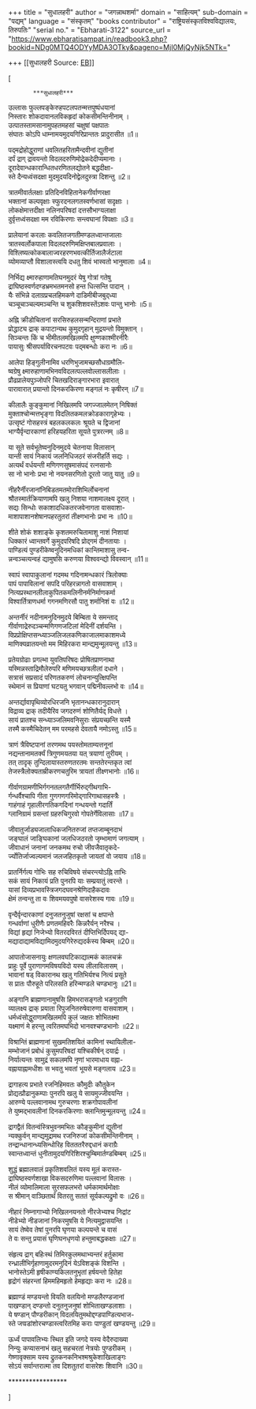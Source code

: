 +++
title = "सुधालहरी"
author = "जगन्नाथशर्मा"
domain = "साहित्यम्"
sub-domain = "पद्यम्"
language = "संस्कृतम्"
"books contributor" = "राष्ट्रियसंस्कृतविश्वविद्यालयः, तिरुपतिः"
"serial no." = "Ebharati-3122"
source_url = "https://www.ebharatisampat.in/readbook3.php?bookid=NDg0MTQ4ODYyMDA3OTky&pageno=MjI0MjQyNjk5NTk="

+++
[[सुधालहरी	Source: [EB](https://www.ebharatisampat.in/readbook3.php?bookid=NDg0MTQ4ODYyMDA3OTky&pageno=MjI0MjQyNjk5NTk=)]]

\[



           ***सुधालहरी***



उल्लासः फुल्लपङ्केरुहपटलपतन्मत्तपुष्पंधयानां  
निस्तारः शोकदावानलविकहृदां कोकसीमन्तिनीनाम्‌ ।  
उत्पातस्तामसानामुपहतमहसां चक्षुषां पक्षपातः  
संघातः कोऽपि धाम्नामयमुदयगिरिप्रान्ततः प्रादुरासीत ॥1॥

पद्‌मद्रोहोद्धुराणां धवलितहरितामैन्दवीनां द्युतीनां  
दर्पं द्राग्‌ द्रावयन्तो विदलदरुणिमोद्रेकदेदीप्यमानाः ।  
दूरादेवान्धकारान्धितधरणितलद्योतने बद्धदीक्षा-  
स्ते दैन्यध्वंसदक्षा मुदमुदयदिनोद्वेलदुस्त्रा दिशन्तु ॥2॥

त्रातमीवार्तलक्षाः प्रतिदिनविहितानेकगीर्वाणरक्षा  
भक्तानां कल्पवृक्षाः स्फुरदनलगतस्वर्णभासां सदृक्षाः ।  
लोकक्षेमात्तदीक्षा नलिनपरिषदां दत्तसौभाग्यलाक्षा  
दुर्वृत्तध्वंसदक्षा मम रविकिरणाः सन्त्वघानां विपक्षाः ॥3॥

प्रालेयानां करलाः कवलितजगतीमण्डलध्वान्तजालाः  
त्रातस्वर्लोकपाला विदलदरुणिमक्षिप्तबालप्रवालाः ।  
विश्लिष्यत्कोकबालाज्वरहरणभवत्कीर्तिजालैर्जटाला  
व्योमव्याप्तौ विशालास्त्वयि दधतु शिवं भास्वतो भानुमालाः ॥4॥

निर्भिद्य क्ष्मारुहाणामतिघनमुदरं येषु गोत्रां गतेषु  
द्राघिष्ठस्वर्णदण्डभ्रमभतमनसो हन्त धित्सन्ति पादान्‌ ।  
यैः संभिन्ने दलाग्रप्रचलहिमकणे दाडिमीबीजबुद्‌ध्या  
चञ्चूचाञ्चल्यमञ्चन्ति च शुकशिशवस्तेंऽशवः पान्तु भानोः ॥5॥

अह्नि क्रीडोचितानां सरसिरुहलसन्मन्दिराणां प्रभाते  
प्रोद्धाट्य द्राक्‌ कपाटान्यथ कुमुदगृहान्‌ मुद्रयन्तो विमुक्तान्‌ ।  
सिञ्चन्तः किं च भीमीतलमखिलमपि क्षुण्णकाश्मीरनीरैः  
पायासुः श्रीसपर्याविरचनपटवः पद्‌मबन्धोः करा नः ॥6॥

आलेपा हिङ्‌गुलीनामिव धरणिभुजामच्छसौधाग्रमौलि-  
ष्वग्रेषु क्ष्मारुहाणामभिनवविदलत्पल्लवोल्लासलीलाः ।  
प्रौढप्रालेयपुञ्जोपरि चितखदिराङ्‌गारभारा इवारात्‌  
पारावारात्‌ प्रयान्तो दिनकरकिरणा मङ्‌गलं नः कृषीरन्‌ ॥7॥

कीलालैः कुङ्‌कुमानां निखिलमपि जगज्जालमेतन्‌ निषिक्तं  
मुक्ताश्चोन्मत्तभृङ्‌गा विदलितकमलक्रोडकारागृहेभ्यः ।  
उत्सृष्टं गोसहस्त्रं बहलकलकलः श्रूयते च द्विजानां  
भाग्यैर्वृन्दारकाणां हरिहयहरिता सूयते पुत्ररत्नम्‌ ॥8॥

या सूते सर्वभूतेष्वनुदिनमुदये चेतनाया विलासान्‌  
यान्ती सायं निकायं जलनिधिजठरं संजरीहर्ति सद्यः ।  
अत्यर्थं वर्धयन्ती मणिगणसुषमासंपदं रत्नसानोः  
सा नो भानोः प्रभा नो नयनसरणितो दूरतो जातु यातु ॥9॥

नीहरैर्नीरजानांनिबिडतमतमोराशिभिर्लोचनानां  
श्रौतस्मार्तक्रियाणामपि खलु निशया नाशमालक्ष्य दूरात्‌ ।  
सद्यः सिन्धोः सकाशादधिकतरजवेनागता वासवाशा-  
माशापाशानशेषानपहरतुतरां तीक्ष्णभानोः प्रभा नः ॥10॥

शीते शोकं शशाङ्‌के कृशतमरुचितामाशु नाशं निशायां  
धिक्कारं ध्वान्तवर्गे कुमुदपरिषदि प्रोद्‌गमं दीनतायाः ।  
पाण्डित्यं पुण्डरीकेष्वनुदिनमधिकां कान्तिमाशासु तन्व-  
न्नन्वञ्चत्यन्वहं द्यामुषसि करुणया विश्ववन्द्यो विवस्वान्‌ ॥11॥

स्वापं स्वापाकुलानां गदमथ गदिनामन्धकारं त्रिलोक्याः  
पापं पापाविलानां सपदि परिहरन्नागतो वासवाशाम्‌ ।  
नित्यप्रस्थानलीलाकुपितकमलिनीनर्मनिर्माणकर्मा  
विश्वार्तित्राणधर्मा गगनमणिरसौ पातु शर्मानिशं वः ॥12॥

अन्तर्नीरं नदीनामनुदिनमुदये बिम्बिता ये समन्ताद्‌  
गीर्वाणाद्रेरुदञ्चन्मणिगणजटिलां मेदिनीं दर्शयन्ति ।  
विप्रप्रोक्षिप्तसन्ध्याञ्जलिजलकणिकाजालमाकाशमध्ये  
माणिक्यव्रातयन्तो मम मिहिरकरा मान्द्यमुन्मूलयन्तु ॥13॥

प्रतेयग्रोढाः प्रगल्भा युवतिपरिषदः प्रोषितप्राणनाथा  
यस्मिन्नस्ताद्रिमौलेरुपरि मणिमयच्छत्रलीलां दधाने ।  
सत्रासं सप्रसादं परिणतकरुणं लोचनान्युत्क्षिपन्ति  
स्थेमानं स प्रियाणां घटयतु भगवान्‌ पद्मिनीवल्लभो वः ॥14॥

अन्तर्द्यावापृथिव्योरधिरजनि भृतानन्धकारानुदारान्‌  
विद्राव्य द्राक्‌ तदीयैरिव जगदरुणं शोणितैर्यद्‌ विधत्ते ।  
सायं प्रातश्च सन्ध्याञ्जलिमवनिसुराः संप्रयच्छन्ति यस्मै  
तस्मै कस्मैचिदेतन्‌ मम परमहसे देवतायै नमोऽस्तु ॥15॥

त्राणं त्रैविष्टपानां तरणमथ पयस्तोमताम्यत्तनूनां  
नद्यन्तानामतर्क्यं त्रिगुणमयतया यत्‌ त्रयाणां तुरीयम्‌ ।  
तत्‌ तादृक्‌ तुन्दिलायास्तरुणतरतमः सन्ततेरन्तकृत त्वां  
तेजस्त्रैलोक्यताम्रीकरणचतुरिम त्रायतां तीक्ष्णभानोः ॥16॥

गीर्वाणग्रामणीभिर्गगनतलगतैर्गीर्भिरुद्‌गीथगाभि-  
र्गन्धर्वैश्चापि गीता गुणगणगरिमोद्‌गारिगाथासहस्त्रैः ।  
गाहंगाहं गृहालीरगतिकगदिनां गन्धयन्तो गदार्तिं  
ग्लानिग्रामं ग्रसन्तां ग्रहरुचिगुरवो गोपतेर्गेविलासाः ॥17॥

जीवातुर्जाड्यजालाधिकजनितरुजां तप्तजाम्बूनदाभं  
जङ्घालं जाङ्घिकानां जलधिजठरतो जृम्भामाणं जगत्याम्‌ ।  
जीवाधानं जनानां जनकमथ रुचो जीवजैवातृकदे-  
र्ज्योतिर्जाज्वल्यमानं जलजहितकृतो जायतां वो जयाय ॥18॥

प्रातर्निर्गत्य गोभिः सह रुचिविषये संचरन्त्योऽह्नि ताभिः  
सकं सायं निकायं प्रति पुनरपि याः सम्प्रयातुं त्वरन्ते ।  
यासां दिव्यप्रभावस्त्रिजगदघवनश्रेणिदाहैकदावः  
क्षेमं तन्वन्तु ता वः शिवमयवपुषो वासरेशस्य गावः ॥19॥

वृन्दैर्वृन्दारकाणां दनुजतनुजुषां रक्षसां च क्षपान्ते  
गन्धर्वाणां धुरीणैः प्रणतमहिवरैः किन्नरैर्यन्‌ नरैश्च ।  
विद्यां हृद्यां निजेभ्यो वितरदविरतं दीप्तिभिर्दिपयद्‌ द्या-  
मद्यादाद्यामविद्यामिदमुदयगिरेरुद्यदर्कस्य बिम्बम्‌ ॥20॥

आपातोजासनायुः क्षणलवघटिकाद्यात्मकं कालचक्रं  
प्राहुः पूर्वे पुराणागमविषयविदो यस्य लीलाविलासम्‌ ।  
भावानां षड्‌ विकारानथ खलु गतिभिर्यश्च नित्यं प्रसूते  
स प्रातः पौरुहूते परिलसति हरिन्मण्डले चण्डभानुः ॥21॥

अङ्गानि ब्राह्मणानामुषसि हिमभरासङ्‌गतो भङगुराणि  
व्यालक्ष्य द्राक्‌ प्रयाता रिपुजनितरुषेवारुणा वासवाशाम्‌ ।  
धर्मध्वंसोद्धुराणामखिलमपि कुलं जक्षतः शोभितक्ष्मा  
यक्ष्माणं मे हरन्तु त्वरितमघभिदो भानवश्चण्डभानोः ॥22॥

विश्रान्तिं ब्राह्मणानां सुखमतिशयितं कामिनां स्थायिलीला-  
मम्भोजानं प्रबोधं कुसुमपरिषदां यश्चिकीर्षन्‌ दयार्द्रः ।  
निर्यात्यन्तः सामुद्रं सकलमपि नृणां भारमाधाय वह्ना-  
वह्नायाह्नामधीशः स भवतु भवतां भूयसे मङ्गलाय ॥23॥

द्रागाहत्य प्रभाते रजनिहिमवतः कौमुदीः कौतुकेन  
प्रोद्यत्प्रौढानुकम्पाः पुनरपि खलु ये सायमुज्जीवयन्ति ।  
आरुण्ये पल्लवानामथ गुरुचरणाः शक्रगोपावलीनां  
ते युष्मद्‌भावलीनां दिनकरकिरणाः क्लान्तिमुन्मूलयन्तु ॥24॥

द्रागद्वैतं वितन्वंस्त्रिभुवनमभितः कौङ्‌कुमीनां द्युतीनां  
न्यक्कुर्वन्‌ मान्द्यमुद्रामथ रजनिरुजां कोकसीमन्तिनीनाम्‌ ।  
तन्द्रान्धानान्ध्यसिन्धोरिह वितततरैरुद्दधानं कराग्रैः  
स्वान्तध्वान्तं धुनीतामुदयगिरिशिरश्चुम्बिमार्तण्डबिम्बम्‌ ॥25॥

शुद्धं ब्रह्मालवालं प्रकृतिशवलितं यस्य मूलं करास्त-  
द्राघिष्ठस्वर्णशाखा विकसदरुणिमा पल्लवानां विलासः ।  
नीलं व्योमालिमाला सुरसफलभरो धर्मकामार्थमोक्षाः  
स श्रीमान्‌ वाञ्छितार्थं वितरतु सततं सूर्यकल्पद्रुमो वः ॥26॥

नीहारं निम्नागाभ्यो निखिलनयनतो नीरजेभ्यश्च निद्रांट  
नीडेभ्यो नीडजानां निकरमुषसि ये नित्यमुद्वासयन्ति ।  
सायं तेष्वेव तेषां पुनरपि घृणया कल्पयन्ते च वासं  
ते वः सन्तु प्रयासं घृणिघनधृणयो हन्तुमाबद्धकक्षाः ॥27॥

संहृत्य द्राग्‌ बहिःस्थं तिमिरकुलमथाभ्यन्तरं हर्तुकामा  
रन्ध्रालीभिर्गृहाणामुदरमनुदिनं येऽविशङ्कं विशन्ति ।  
भानोस्तेऽमी हृषीकाण्यकिलतनुभृतां हर्षयन्तो हितेहा  
हृद्रोगं संहरन्तां हिममहिमहृतो हेमहृद्याः करा नः ॥28॥

ब्रह्माण्डं मण्डयन्तो वियति वलयिनो मण्डलैरण्डजानां  
पाखण्डान्‌ दण्डन्तो दनुतनुजनुषां शोभिताखण्डलाशाः ।  
ये षण्डान्‌ पौण्डरीकान्‌ विदलयितुमथोद्दण्डपाण्डित्यभाज-  
स्ते जण्रडांशोरचण्डास्त्वरितमिह कराः पाण्डुतां खण्डयन्तु ॥29॥

ऊर्ध्वं पापावलिभ्यः स्थित इति जगदे यस्य वेदैरुदाख्या  
निन्युः कप्यासनाभं खलु सहचरतां नेत्रयोः पुण्डरीकम्‌ ।  
गेष्णावृक्साम यस्य द्रुतकनकनिभश्मश्रुकेशाखिलाङ्‌गः  
सोऽयं सर्वान्तरात्मा तव दिशतुतरां वासरेशः शिवानि ॥30॥





 \*\*\*\*\*\*\*\*\*\*\*\*\*\*\*\*\*


\]
